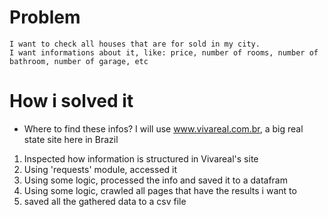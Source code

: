 # Problem
    I want to check all houses that are for sold in my city.
    I want informations about it, like: price, number of rooms, number of bathroom, number of garage, etc

# How i solved it
 - Where to find these infos?
 I will use www.vivareal.com.br, a big real state site here in Brazil

 1) Inspected how information is structured in Vivareal's site
 2) Using 'requests' module, accessed it 
 3) Using some logic, processed the info and saved it to a datafram
 3) Using some logic, crawled all pages that have the results i want to
 4) saved all the gathered data to a csv file